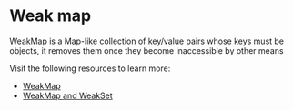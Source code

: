 # Weak map

[WeakMap](https://developer.mozilla.org/en-US/docs/Web/JavaScript/Reference/Global_Objects/WeakMap) is a Map-like collection of key/value pairs whose keys must be objects, it removes them once they become inaccessible by other means

Visit the following resources to learn more:

- [WeakMap](https://developer.mozilla.org/en-US/docs/Web/JavaScript/Reference/Global_Objects/WeakMap)
- [WeakMap and WeakSet](https://javascript.info/weakmap-weakset)
